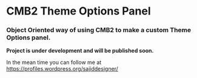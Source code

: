 # CMB2 Theme Options Panel
### Object Oriented way of using CMB2 to make a custom Theme Options panel.

**Project is under development and will be published soon.**

In the mean time you can follow me at https://profiles.wordpress.org/sajiddesigner/
